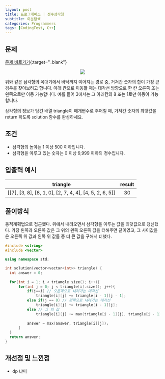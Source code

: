 ```yaml
---
layout: post
title: 프로그래머스 | 정수삼각형
subtitle: 이분탐색
categories: Programmers
tags: [CodingTest, C++]
---
```


## 문제
[문제 바로가기](https://school.programmers.co.kr/learn/courses/30/lessons/43105?language=cpp){:target="_blank"}

<p align ="center">
<image src="https://user-images.githubusercontent.com/41900899/183243132-905038fa-e556-4766-a002-495ec680b989.png"></p>

위와 같은 삼각형의 꼭대기에서 바닥까지 이어지는 경로 중, 거쳐간 숫자의 합이 가장 큰 경우를 찾아보려고 합니다. 아래 칸으로 이동할 때는 대각선 방향으로 한 칸 오른쪽 또는 왼쪽으로만 이동 가능합니다. 예를 들어 3에서는 그 아래칸의 8 또는 1로만 이동이 가능합니다.

삼각형의 정보가 담긴 배열 triangle이 매개변수로 주어질 때, 거쳐간 숫자의 최댓값을 return 하도록 solution 함수를 완성하세요.

## 조건

- 삼각형의 높이는 1 이상 500 이하입니다.
- 삼각형을 이루고 있는 숫자는 0 이상 9,999 이하의 정수입니다.


## 입출력 예시

  |triangle|result|
  |:--:|:--:|
  |[[7], [3, 8], [8, 1, 0], [2, 7, 4, 4], [4, 5, 2, 6, 5]]|30|
  
  

## 풀이방식
  동적계획법으로 접근했다. 위에서 내려오면서 삼각형을 이루는 값을 최댓값으로 갱신했다. 가장 왼쪽과 오른쪽 값은 그 위의 왼쪽 오른쪽 값을 더해주면 끝이였고, 그 사이값들은 오른쪽 위 값과 왼쪽 위 값들 중 더 큰 값을 구해서 더했다.

  ```cpp
#include <string>
#include <vector>

using namespace std;

int solution(vector<vector<int>> triangle) {
    int answer = 0;
    
    for(int i = 1; i < triangle.size(); i++){
        for(int j = 0; j < triangle[i].size(); j++){
            if(j==i) // 오른쪽으로 내려가는 대각선
                triangle[i][j] += triangle[i - 1][j - 1];
            else if(j == 0) // 왼쪽으로 내려가는 대각선
                triangle[i][j] += triangle[i - 1][j];
            else // 그 외 값
                triangle[i][j] += max(triangle[i - 1][j], triangle[i - 1][j - 1]);
            
            answer = max(answer, triangle[i][j]);
        }
    }
    return answer;
}
```

## 개선점 및 느낀점
- dp 냐미